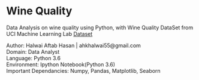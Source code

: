 # Wine Quality

Data Analysis on wine quality using Python, with Wine Quality DataSet from UCI Machine Learning Lab [Dataset](https://archive.ics.uci.edu/ml/datasets/Wine+Quality)
<p>
Author: Halwai Aftab Hasan | ahkhalwai55@gmail.com<br />
Domain: Data Analyst<br />
Language: Python 3.6<br />
Environment: Ipython Notebook(Python 3.6)<br />
Important Dependancies: Numpy, Pandas, Matplotlib, Seaborn
</p> 

